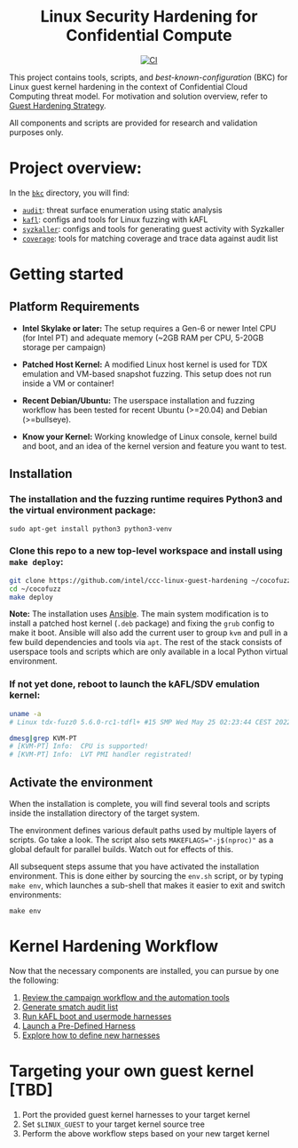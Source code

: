 <h1 align="center">
  <br>Linux Security Hardening for Confidential Compute</br>
</h1>

<p align="center">
  <a href="https://github.com/intel/ccc-linux-guest-hardening/actions/workflows/ci.yml">
    <img src="https://github.com/intel/ccc-linux-guest-hardening/actions/workflows/ci.yml/badge.svg" alt="CI">
  </a>
</p>

This project contains tools, scripts, and _best-known-configuration_ (BKC) for
Linux guest kernel hardening in the context of Confidential Cloud Computing threat
model. For motivation and solution overview, refer to [Guest Hardening Strategy](https://intel.github.io/ccc-linux-guest-hardening-docs/tdx-guest-hardening.html#).

All components and scripts are provided for research and validation purposes only.

# Project overview:

In the [`bkc`](https://github.com/intel/ccc-linux-guest-hardening/tree/master/bkc) directory, you will find:

- [`audit`](https://github.com/intel/ccc-linux-guest-hardening/tree/master/bkc/audit): threat surface enumeration using static analysis
- [`kafl`](https://github.com/intel/ccc-linux-guest-hardening/tree/master/bkc/kafl): configs and tools for Linux fuzzing with kAFL
- [`syzkaller`](https://github.com/intel/ccc-linux-guest-hardening/tree/master/bkc/syzkaller): configs and tools for generating guest activity with Syzkaller
- [`coverage`](https://github.com/intel/ccc-linux-guest-hardening/tree/master/bkc/coverage): tools for matching coverage and trace data against audit list

# Getting started

## Platform Requirements

- **Intel Skylake or later:** The setup requires a Gen-6 or newer Intel CPU (for
  Intel PT) and adequate memory (~2GB RAM per CPU, 5-20GB storage per campaign)

- **Patched Host Kernel:** A modified Linux host kernel is used for TDX emulation
  and VM-based snapshot fuzzing. This setup does not run inside a VM or container!

- **Recent Debian/Ubuntu:** The userspace installation and fuzzing workflow has
  been tested for recent Ubuntu (>=20.04) and Debian (>=bullseye).

- **Know your Kernel:** Working knowledge of Linux console, kernel build and boot,
  and an idea of the kernel version and feature you want to test.

## Installation

### The installation and the fuzzing runtime requires Python3 and the virtual environment package:

~~~
sudo apt-get install python3 python3-venv
~~~

### Clone this repo to a new top-level workspace and install using `make deploy`:

  ```bash
  git clone https://github.com/intel/ccc-linux-guest-hardening ~/cocofuzz
  cd ~/cocofuzz
  make deploy
  ```

**Note:** The installation uses [Ansible](https://docs.ansible.com/ansible/latest/).
The main system modification is to install a patched host kernel (`.deb` package)
and fixing the `grub` config to make it boot. Ansible will also add the current
user to group `kvm` and pull in a few build dependencies and tools via `apt`. 
The rest of the stack consists of userspace tools and scripts which are only 
available in a local Python virtual environment.

### If not yet done, reboot to launch the kAFL/SDV emulation kernel:

```bash
uname -a
# Linux tdx-fuzz0 5.6.0-rc1-tdfl+ #15 SMP Wed May 25 02:23:44 CEST 2022 x86_64 x86_64 x86_64 GNU/Linux
```

```bash
dmesg|grep KVM-PT
# [KVM-PT] Info:  CPU is supported!
# [KVM-PT] Info:  LVT PMI handler registrated!
```



## Activate the environment

When the installation is complete, you will find several tools and scripts
inside the installation directory of the target system.

The environment defines various default paths used by multiple layers of
scripts. Go take a look. The script also sets `MAKEFLAGS="-j$(nproc)"` as a global
default for parallel builds. Watch out for effects of this.

All subsequent steps assume that you have activated the installation environment.
This is done either by sourcing the `env.sh` script, or by typing `make env`,
which launches a sub-shell that makes it easier to exit and switch environments:

```shell
make env
```

# Kernel Hardening Workflow

Now that the necessary components are installed, you can pursue by one the following:

1. [Review the campaign workflow and the automation tools](docs/workflow_overview.md)
2. [Generate smatch audit list](docs/generate_smatch_audit_list.md)
3. [Run kAFL boot and usermode harnesses](bkc/kafl)
4. [Launch a Pre-Defined Harness](docs/getting_started.md#3-launch-a-pre-defined-harness)
5. [Explore how to define new harnesses](docs/getting_started.md#4-define-a-new-harness)

# Targeting your own guest kernel [TBD]

1. Port the provided guest kernel harnesses to your target kernel
2. Set `$LINUX_GUEST` to your target kernel source tree
3. Perform the above workflow steps based on your new target kernel
